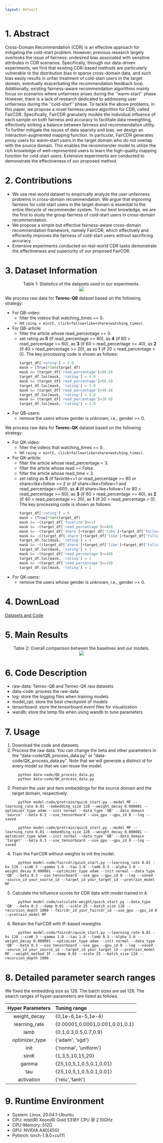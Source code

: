 ```yaml
---
layout: default
---
```

# 1. Abstract

Cross-Domain Recommendation (CDR) is an effective approach for mitigating the cold-start problem. However, previous research largely overlooks the issue of fairness: undesired bias associated with sensitive attributes in CDR scenarios. Specifically, through our data-driven experiments, we find that existing CDR-based methods are particularly vulnerable to the distribution bias in sparse cross-domain data, and such bias easily results in unfair treatment of cold-start users in the target domain, eventually exacerbating the recommendation feedback loop. Additionally, existing fairness-aware recommendation algorithms mainly focus on scenarios where unfairness arises during the ''warm-start'' phase. However, there is a lack of research dedicated to addressing user unfairness during the ''cold-start'' phase. To tackle the above problems, in this paper, we propose a novel fairness-aware algorithm for CDR, called FairCDR. Specifically, FairCDR granularly models the individual influence of each sample on both fairness and accuracy to facilitate data reweighting, effectively striking a balance between fairness and recommendation utility. To further mitigate the issues of data sparsity and bias, we design an interaction-augmented mapping function. In particular, FairCDR generates proxy users for warm-start users in the target domain who do not overlap with the source domain. This enables the recommender model to utilize the rich knowledge of well-represented users to learn the high-quality mapping function for cold-start users. Extensive experiments are conducted to demonstrate the effectiveness of our proposed method.

# 2. Contributions

- We use real-world dataset to empirically analyze the user unfairness problems in cross-domain recommendation. We argue that improving fairness for cold-start users in the target domain is essential to the entire lifecycle of recommender system. To our best knowledge, we are the first to study the group fairness of cold-start users in cross-domain recommendation.
- We propose a simple but effective fairness-aware cross-domain recommendation framework, namely FairCDR, which effectively and efficiently improves the fairness of cold-start users without sacrificing accuracy.
- Extensive experiments conducted on real-world CDR tasks demonstrate the effectiveness and superiority of our proposed FairCDR.

# 3. Dataset Information

<center>Table 1: Statistics of the datasets used in our experiments.</center>
<div align=center><img src='./assets/figs/dataset.png'/></div>

We process raw data for **Tenrec-QB** dataset based on the following strategy:

- For QB-video:
  - filter the videos that watching_times == 0.
  - let `raing = min(5, click+follow+like+share+watching_times)`.
- For QB-article:
  - filter the article whose read_percentage == 0.
  - set rating as **5** (if read_percentage >= 80), as **4** (if 80 > read_percentage >= 60), as **3** (if 60 > read_percentage >= 40), as **2** (if 40 > read_percentage >= 20), as  as **1** (if 20 > read_percentage > 0). The key processing code is shown as follows:
    ```python
    target_df['rating'] = 5.0 
    mask = [True]*len(target_df)
    mask &= (target_df['read_percentage']<80.0) 
    target_df.loc[mask, 'rating'] = 4.0
    mask &= (target_df['read_percentage']<60.0) 
    target_df.loc[mask, 'rating'] = 3.0
    mask &= (target_df['read_percentage']<40.0) 
    target_df.loc[mask, 'rating'] = 2.0
    mask &= (target_df['read_percentage']<20.0) 
    target_df.loc[mask, 'rating'] = 1.0
    ```
- For QB-users:
  - remove the users whose gender is unknown, i.e., gender == 0.

We process raw data for **Tenrec-QK** dataset based on the following strategy:

- For QK-video:
  - filter the videos that watching_times == 0.
  - let `raing = min(5, click+follow+like+share+watching_times)`.
- For QK-article:
  - filter the article whose read_percentage < 3.
  - filter the article whose read == False.
  - filter the article whose read_time < 3.
  - set rating as **5** (if favorite==1 or read_percentage >= 80 or share+like+follow >= 2 or (if share+like+follow=1 and read_percentage>=60)), as **4** (if share+like+follow=1 or 80 > read_percentage >= 60), as **3** (if 60 > read_percentage >= 40), as **2** (if 40 > read_percentage >= 20), as **1** (if 20 > read_percentage > 0). The key processing code is shown as follows:
    ```python
    target_df['rating'] = 5
    mask = [True]*len(target_df)
    mask &= ~(target_df['favorite']==1)
    mask &= ~(target_df['read_percentage']>=80)
    mask &= ~(target_df['share']+target_df['like']+target_df['follow']>=2)
    mask &= ~((target_df['share']+target_df['like']+target_df['follow']==1) & (target_df['read_percentage']>=60))
    target_df.loc[mask, 'rating'] = 4
    mask &= ~((target_df['share']+target_df['like']+target_df['follow']==1) | (target_df['read_percentage']>=60))
    target_df.loc[mask, 'rating'] = 3
    mask &= ~(target_df['read_percentage']>=40)
    target_df.loc[mask, 'rating'] = 2
    mask &= ~(target_df['read_percentage']>=20)
    target_df.loc[mask, 'rating'] = 1
    ```
- For QK-users:
  - remove the users whose gender is unknown, i.e., gender == 0.

# 4. DownLoad

[Datasets and Code](https://drive.google.com/file/d/16yCh9DgzUKO3hnqRDdYTP0FFVmZar8pB/view?usp=sharing)

# 5. Main Results

<center>Table 2: Overall comparison between the baselines and our models.</center>
<div align=center><img src='./assets/figs/overall.png'/></div>

# 6. Code Description

- raw-data: Tenrec-QB and Tenrec-QK raw datasets
- data-code: process the raw-data
- log: store the logging files when training models
- model_cpt: store the best checkpoint of models
- tensorboard: store the tensorboard event files for visualization
- wandb: store the temp fils when using wandb to tune parameters

# 7. Usage

1. Download the code and datasets.
2. Process the raw data. You can change the beta and other parameters in the "data-code/QB_process_data.py" or "data-code/QK_process_data.py". Note that we will generate a distinct id for every model so that we can reuse the model.

```shell
      python data-code/QB_process_data.py
      python data-code/QK_process_data.py
```

3. Pretrain the user and item embeddings for the source domain and the target domain, respectively.

```shell
      python model-code/pretrain/quick_start.py --model MF --learning_rate 0.01 --embedding_size 128 --weight_decay 0.000001 --optimizer_type adam --init normal --data_type 'QB' --data_domain 'source' --beta 0.3 --use_tensorboard --use_gpu --gpu_id 0 --log --saved

      python model-code/pretrain/quick_start.py --model MF --learning_rate 0.01 --embedding_size 128 --weight_decay 0.000001 --optimizer_type adam --init normal --data_type 'QB' --data_domain 'target' --beta 0.3 --use_tensorboard --use_gpu --gpu_id 0 --log --saved
```

4. Train the FairCDR without weights to init the model.

```shell
      python model-code/faircdr/quick_start.py --learning_rate 0.01 -bs 128 --simK 3 --gamma 1.0 --tau 1.0 --lamb 0.5 --alpha 1.0 --weight_decay 0.000001 --optimizer_type adam --init normal --data_type 'QB' --beta 0.3 --use_tensorboard --use_gpu --gpu_id 0 --log --saved --source_id your_source_id --target_id your_target_id --pretrain_model MF 
```

5. Calculate the influence scores for CDR data with model trained in 4.

```shell
      python model-code/calculate-weight/quick_start.py --data_type 'QB' --beta 0.3 --damp 0.01 --scale 25 --batch_size 128 --recursion_depth 1000 --faircdr_id your_faircdr_id --use_gpu --gpu_id 0 --pretrain_model MF
```

6. Retrain the FairCDR with IF-based reweights

```shell
      python model-code/faircdr/quick_start.py --learning_rate 0.01 -bs 128 --simK 3 --gamma 1.0 --tau 1.0 --lamb 0.5 --alpha 1.0 --weight_decay 0.000001 --optimizer_type adam --init normal --data_type 'QB' --beta 0.3 --use_tensorboard --use_gpu --gpu_id 0 --log --saved --source_id your_source_id --target_id your_target_id --pretrain_model MF --weight_method IF --damp 0.01 --scale 25 --batch_size 128 --recursion_depth 1000
```

# 8. Detailed parameter search ranges

We fixed the embedding size as 128. The batch sizes are set 128. The search ranges of hyper-parameters are listed as follows.

| Hyper Parameters | Tuning range                    |
| :--------------: | :------------------------------ |
|   weight_decay   | {0,1e-6,1e-5,1e-4}              |
|  learning_rate  | {0.00001,0.0001,0.001,0.01,0.1} |
|       lamb       | {0.1,0.3,0.5,0.7,0.9}           |
|  optimizer_type  | {'adam', 'sgd'}                 |
|       init       | {'normal', 'uniform'}           |
|       simK       | {1,3,5,10,15,20}                |
|      gamma      | {25,10,5,1,0.5,0.1,0.01}        |
|       tau       | {25,10,5,1,0.5,0.1,0.01}        |
|    activation    | {'relu','tanh'}                 |

# 9. Runtime Environment

- System: Linux, 20.04.1-Ubuntu
- CPU: Intel(R) Xeon(R) Gold 5318Y CPU @ 2.10GHz
- CPU-Memory: 512G
- GPU: NVIDIA A40(45G)
- Pytorch: torch-1.9.0+cu111
